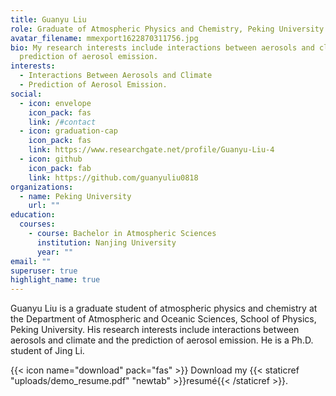 ```yaml
---
title: Guanyu Liu
role: Graduate of Atmospheric Physics and Chemistry, Peking University
avatar_filename: mmexport1622870311756.jpg
bio: My research interests include interactions between aerosols and climate and
  prediction of aerosol emission.
interests:
  - Interactions Between Aerosols and Climate
  - Prediction of Aerosol Emission.
social:
  - icon: envelope
    icon_pack: fas
    link: /#contact
  - icon: graduation-cap
    icon_pack: fas
    link: https://www.researchgate.net/profile/Guanyu-Liu-4
  - icon: github
    icon_pack: fab
    link: https://github.com/guanyuliu0818
organizations:
  - name: Peking University
    url: ""
education:
  courses:
    - course: Bachelor in Atmospheric Sciences
      institution: Nanjing University
      year: ""
email: ""
superuser: true
highlight_name: true
---
```

Guanyu Liu is a graduate student of atmospheric physics and chemistry at the Department of Atmospheric and Oceanic Sciences, School of Physics, Peking University. His research interests include interactions between aerosols and climate and the prediction of aerosol emission.  He is a Ph.D. student of Jing Li.

{{< icon name="download" pack="fas" >}} Download my {{< staticref "uploads/demo_resume.pdf" "newtab" >}}resumé{{< /staticref >}}.